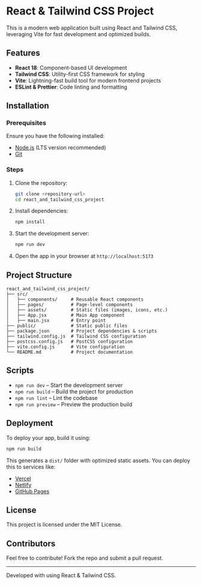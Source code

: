 # React & Tailwind CSS Project

This is a modern web application built using React and Tailwind CSS, leveraging Vite for fast development and optimized builds.

## Features
- **React 18**: Component-based UI development
- **Tailwind CSS**: Utility-first CSS framework for styling
- **Vite**: Lightning-fast build tool for modern frontend projects
- **ESLint & Prettier**: Code linting and formatting

## Installation

### Prerequisites
Ensure you have the following installed:
- [Node.js](https://nodejs.org/) (LTS version recommended)
- [Git](https://git-scm.com/)

### Steps
1. Clone the repository:
   ```sh
   git clone <repository-url>
   cd react_and_tailwind_css_project
   ```
2. Install dependencies:
   ```sh
   npm install
   ```
3. Start the development server:
   ```sh
   npm run dev
   ```
4. Open the app in your browser at `http://localhost:5173`

## Project Structure
```
react_and_tailwind_css_project/
├── src/
│   ├── components/     # Reusable React components
│   ├── pages/          # Page-level components
│   ├── assets/         # Static files (images, icons, etc.)
│   ├── App.jsx         # Main App component
│   ├── main.jsx        # Entry point
├── public/             # Static public files
├── package.json        # Project dependencies & scripts
├── tailwind.config.js  # Tailwind CSS configuration
├── postcss.config.js   # PostCSS configuration
├── vite.config.js      # Vite configuration
└── README.md           # Project documentation
```

## Scripts
- `npm run dev` – Start the development server
- `npm run build` – Build the project for production
- `npm run lint` – Lint the codebase
- `npm run preview` – Preview the production build

## Deployment
To deploy your app, build it using:
```sh
npm run build
```
This generates a `dist/` folder with optimized static assets. You can deploy this to services like:
- [Vercel](https://vercel.com/)
- [Netlify](https://www.netlify.com/)
- [GitHub Pages](https://pages.github.com/)

## License
This project is licensed under the MIT License.

## Contributors
Feel free to contribute! Fork the repo and submit a pull request.

---
Developed with  using React & Tailwind CSS.
